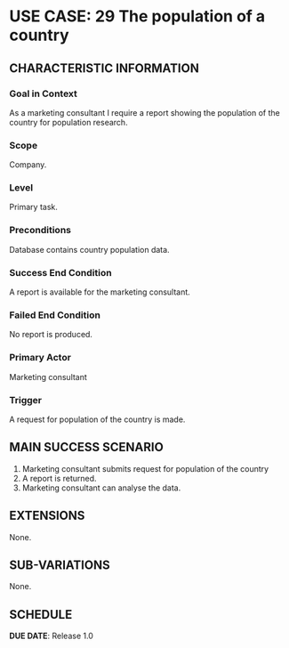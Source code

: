 # USE CASE: 29 The population of a country
## CHARACTERISTIC INFORMATION

### Goal in Context

As a marketing consultant I require a report showing the population of the country for population research.
### Scope

Company.

### Level

Primary task.

### Preconditions

Database contains country population data.

### Success End Condition

A report is available for the marketing consultant.

### Failed End Condition

No report is produced.

### Primary Actor

Marketing consultant

### Trigger

A request for population of the country is made.

## MAIN SUCCESS SCENARIO

1. Marketing consultant submits request for population of the country
2. A report is returned.
3. Marketing consultant can analyse the data.

## EXTENSIONS

None.

## SUB-VARIATIONS

None.

## SCHEDULE

**DUE DATE**: Release 1.0